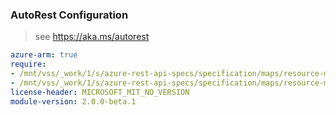 ### AutoRest Configuration

> see https://aka.ms/autorest

``` yaml
azure-arm: true
require:
- /mnt/vss/_work/1/s/azure-rest-api-specs/specification/maps/resource-manager/readme.md
- /mnt/vss/_work/1/s/azure-rest-api-specs/specification/maps/resource-manager/readme.go.md
license-header: MICROSOFT_MIT_NO_VERSION
module-version: 2.0.0-beta.1
```